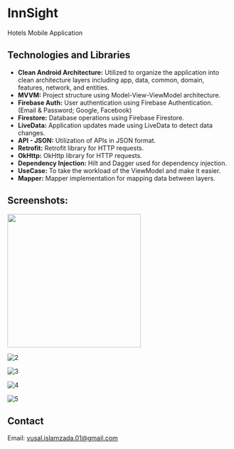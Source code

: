 # InnSight

Hotels Mobile Application

## Technologies and Libraries

- **Clean Android Architecture:** Utilized to organize the application into clean architecture layers including app, data, common, domain, features, network, and entities.
- **MVVM:** Project structure using Model-View-ViewModel architecture.
- **Firebase Auth:** User authentication using Firebase Authentication. (Email & Password; Google, Facebook)
- **Firestore:** Database operations using Firebase Firestore.
- **LiveData:** Application updates made using LiveData to detect data changes.
- **API - JSON:** Utilization of APIs in JSON format.
- **Retrofit:** Retrofit library for HTTP requests.
- **OkHttp:** OkHttp library for HTTP requests.
- **Dependency Injection:** Hilt and Dagger used for dependency injection.
- **UseCase:** To take the workload of the ViewModel and make it easier.
- **Mapper:** Mapper implementation for mapping data between layers.

## Screenshots:
<img width="300rem" height="300rem" style={objectFit:contain} src="https://github.com/islamzadavusal/Hotels-Mobile-Application/assets/120246254/0fa06617-8f69-45b6-b5fd-8e29fb6f4cc4" />

![2](https://github.com/islamzadavusal/Hotels-Mobile-Application/assets/120246254/47938c58-a4a0-4f83-a817-c829b03d57be)

![3](https://github.com/islamzadavusal/Hotels-Mobile-Application/assets/120246254/3fe1d534-df37-4702-bfc7-c2a12c847a94)

![4](https://github.com/islamzadavusal/Hotels-Mobile-Application/assets/120246254/00c65cc8-c8f6-4b21-b2bd-62bacdca8a8f)

![5](https://github.com/islamzadavusal/Hotels-Mobile-Application/assets/120246254/52bbd10f-6561-4481-becc-fc2a47fd6afe)


## Contact

Email: vusal.islamzada.01@gmail.com
